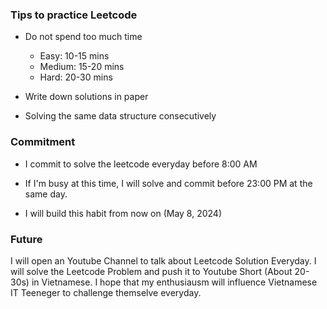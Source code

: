 ### Tips to practice Leetcode

- Do not spend too much time
    + Easy: 10-15 mins
    + Medium: 15-20 mins
    + Hard: 20-30 mins

- Write down solutions in paper

- Solving the same data structure consecutively

### Commitment

- I commit to solve the leetcode everyday before 8:00 AM

- If I'm busy at this time, I will solve and commit before 23:00 PM at the same day.

- I will build this habit from now on (May 8, 2024)

### Future

I will open an Youtube Channel to talk about Leetcode Solution Everyday. I will solve the Leetcode Problem and push it to Youtube Short (About 20-30s) in Vietnamese. I hope that my enthusiausm will influence Vietnamese IT Teeneger to challenge themselve everyday.
